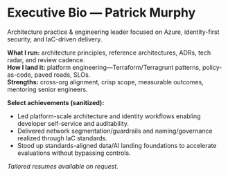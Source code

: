 # Executive Bio — Patrick Murphy
Architecture practice & engineering leader focused on Azure, identity-first security, and IaC-driven delivery.

**What I run:** architecture principles, reference architectures, ADRs, tech radar, and review cadence.  
**How I land it:** platform engineering—Terraform/Terragrunt patterns, policy-as-code, paved roads, SLOs.  
**Strengths:** cross-org alignment, crisp scope, measurable outcomes, mentoring senior engineers.

**Select achievements (sanitized):**
- Led platform-scale architecture and identity workflows enabling developer self-service and auditability.
- Delivered network segmentation/guardrails and naming/governance realized through IaC standards.
- Stood up standards-aligned data/AI landing foundations to accelerate evaluations without bypassing controls.

*Tailored resumes available on request.*
